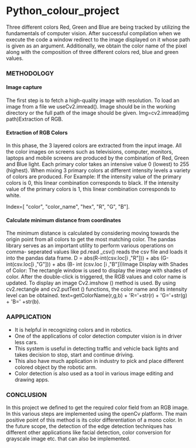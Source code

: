 # Python_colour_project


Three different colors Red, Green and  Blue are being tracked by utilizing the fundamentals of computer vision. After successful compilation when  we execute the code a window redirect to the image displayed on it whose path is given as an argument. Additionally, we obtain the color name of the pixel along with the composition of three different colors  red, blue and green values. 

### METHODOLOGY 

#### Image capture 

The first step is to fetch a high-quality image with resolution. To load an image from a file we  useCv2.imread(). Image should be in the working directory or the full path of the image should be given.  Img=cv2.imread(img path)Extraction of RGB.  
#### Extraction of RGB Colors

In this phase, the 3 layered colors are extracted from the input image. All the color images on screens  such as televisions, computer, monitors, laptops and mobile screens are produced by the combination of  Red, Green and Blue light. Each primary color takes an intensive value 0 (lowest) to 255 (highest).  When mixing 3 primary colors at different intensity levels a variety of colors are produced. For Example: If  the intensity value of the primary colors is 0, this linear combination corresponds to black. If the intensity  value of the primary colors is 1, this linear combination corresponds to white. 

Index=[ "color",  "color_name", "hex", "R", "G", "B"].

#### Calculate minimum distance from coordinates

The minimum distance is calculated by considering moving towards the origin point from all colors to get  the most matching color. The pandas library serves as an important utility to perform various operations on  comma- seperated values like pd.read _csv() reads the csv file and loads it into the pandas data frame. D = abs(R-int(csv.loc[i ,"R"])) + abs (G-int(csv.loc[i ,"G"])) + abs (B- int (csv.loc [i ,"B"]))Image Display  with Shades of Color: The rectangle window is used to display the image with shades of color.  After the double-click is triggered, the RGB values and color name is updated. To display an image  Cv2.imshow () method is used. By using cv2.rectangle and cv2.putText () functions, the color name and its  intensity level can be obtained. text=getColorName(r,g,b) + 'R='+str(r) + 'G='+str(g) + 'B=' +str(b).

### AAPPLICATION
  * It is helpful in recognizing colors and in robotics.
  * One of the applications of color detection computer vision is in driver less cars.
  * This system is useful in detecting traffic and vehicle back lights and takes decision to stop, start and continue driving.
  * This also have much application in industry to pick and place different colored object by the robotic arm.
  * Color detection is also used as a tool in various image editing and drawing apps.
  
### CONCLUSION
 In this project we defined to get the required color field from an RGB image. In this various steps are  implemented using the openCv platform. The main positive point of this method is its color differentiation  of a mono color. In the future scope, the detection of the edge detection techniques has different other  applications like facial detection, color conversion for grayscale image etc. that can also be implemented. 
